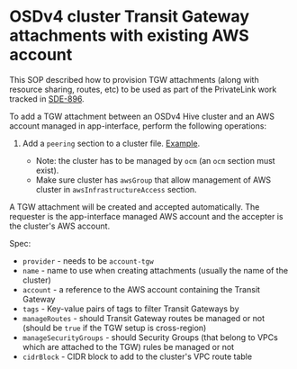# OSDv4 cluster Transit Gateway attachments with existing AWS account

This SOP described how to provision TGW attachments (along with resource sharing, routes, etc) to be used as part of the PrivateLink work tracked in [SDE-896](https://issues.redhat.com/browse/SDE-896).

To add a TGW attachment between an OSDv4 Hive cluster and an AWS account managed in app-interface, perform the following operations:

1. Add a `peering` section to a cluster file. [Example](https://gitlab.cee.redhat.com/service/app-interface/-/blob/85fe99cb3c2837ae03df2fe82ee64f3e2c954862/data/openshift/hive-stage-01/cluster.yml#L105-112).

    * Note: the cluster has to be managed by `ocm` (an `ocm` section must exist).
    * Make sure cluster has `awsGroup` that allow management of AWS cluster in `awsInfrastructureAccess` section. 

A TGW attachment will be created and accepted automatically.
The requester is the app-interface managed AWS account and the accepter is the cluster's AWS account.

Spec:

- `provider` - needs to be `account-tgw`
- `name` - name to use when creating attachments (usually the name of the cluster)
- `account` - a reference to the AWS account containing the Transit Gateway
- `tags` - Key-value pairs of tags to filter Transit Gateways by
- `manageRoutes` - should Transit Gateway routes be managed or not (should be `true` if the TGW setup is cross-region)
- `manageSecurityGroups` - should Security Groups (that belong to VPCs which are attached to the TGW) rules be managed or not
- `cidrBlock` - CIDR block to add to the cluster's VPC route table

